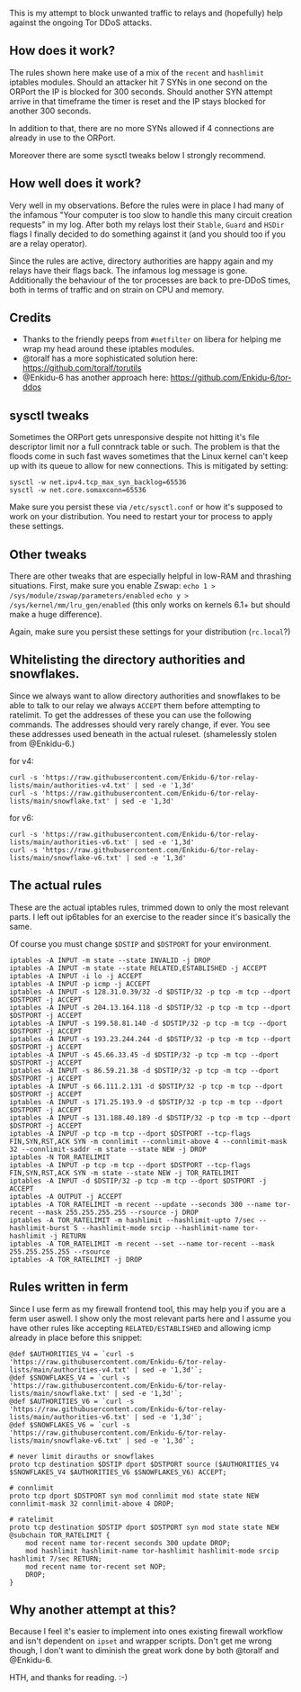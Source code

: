 This is my attempt to block unwanted traffic to relays and (hopefully) help against the ongoing Tor DDoS attacks.

## How does it work?
The rules shown here make use of a mix of the `recent` and `hashlimit` iptables modules. Should an attacker hit 7 SYNs in one second on the ORPort the IP is blocked for 300 seconds. Should another SYN attempt arrive in that timeframe the timer is reset and the IP stays blocked for another 300 seconds.

In addition to that, there are no more SYNs allowed if 4 connections are already in use to the ORPort.

Moreover there are some sysctl tweaks below I strongly recommend.

## How well does it work?
Very well in my observations. Before the rules were in place I had many of the infamous "Your computer is too slow to handle this many circuit creation requests" in my log. After both my relays lost their `Stable`, `Guard` and `HSDir` flags I finally decided to do something against it (and you should too if you are a relay operator).

Since the rules are active, directory authorities are happy again and my relays have their flags back. The infamous log message is gone. Additionally the behaviour of the tor processes are back to pre-DDoS times, both in terms of traffic and on strain on CPU and memory.

## Credits
* Thanks to the friendly peeps from `#netfilter` on libera for helping me wrap my head around these iptables modules.
* @toralf has a more sophisticated solution here: https://github.com/toralf/torutils
* @Enkidu-6 has another approach here: https://github.com/Enkidu-6/tor-ddos

## sysctl tweaks
Sometimes the ORPort gets unresponsive despite not hitting it's file descriptor limit nor a full conntrack table or such. The problem is that the floods come in such fast waves sometimes that the Linux kernel can't keep up with its queue to allow for new connections. This is mitigated by setting:

```
sysctl -w net.ipv4.tcp_max_syn_backlog=65536
sysctl -w net.core.somaxconn=65536
```

Make sure you persist these via `/etc/sysctl.conf` or how it's supposed to work on your distribution. You need to restart your tor process to apply these settings.

## Other tweaks
There are other tweaks that are especially helpful in low-RAM and thrashing situations. First, make sure you enable Zswap:
`echo 1 > /sys/module/zswap/parameters/enabled`
`echo y > /sys/kernel/mm/lru_gen/enabled` (this only works on kernels 6.1+ but should make a huge difference).

Again, make sure you persist these settings for your distribution (`rc.local`?)

## Whitelisting the directory authorities and snowflakes.
Since we always want to allow directory authorities and snowflakes to be able to talk to our relay we always `ACCEPT` them before attempting to ratelimit. To get the addresses of these you can use the following commands. The addresses should very rarely change, if ever. You see these addresses used beneath in the actual ruleset. (shamelessly stolen from @Enkidu-6.)

for v4:
```
curl -s 'https://raw.githubusercontent.com/Enkidu-6/tor-relay-lists/main/authorities-v4.txt' | sed -e '1,3d'
curl -s 'https://raw.githubusercontent.com/Enkidu-6/tor-relay-lists/main/snowflake.txt' | sed -e '1,3d'
```

for v6:
```
curl -s 'https://raw.githubusercontent.com/Enkidu-6/tor-relay-lists/main/authorities-v6.txt' | sed -e '1,3d'
curl -s 'https://raw.githubusercontent.com/Enkidu-6/tor-relay-lists/main/snowflake-v6.txt' | sed -e '1,3d'
```

## The actual rules
These are the actual iptables rules, trimmed down to only the most relevant parts. I left out ip6tables for an exercise to the reader since it's basically the same.

Of course you must change `$DSTIP` and `$DSTPORT` for your environment.

```
iptables -A INPUT -m state --state INVALID -j DROP
iptables -A INPUT -m state --state RELATED,ESTABLISHED -j ACCEPT
iptables -A INPUT -i lo -j ACCEPT
iptables -A INPUT -p icmp -j ACCEPT
iptables -A INPUT -s 128.31.0.39/32 -d $DSTIP/32 -p tcp -m tcp --dport $DSTPORT -j ACCEPT
iptables -A INPUT -s 204.13.164.118 -d $DSTIP/32 -p tcp -m tcp --dport $DSTPORT -j ACCEPT
iptables -A INPUT -s 199.58.81.140 -d $DSTIP/32 -p tcp -m tcp --dport $DSTPORT -j ACCEPT
iptables -A INPUT -s 193.23.244.244 -d $DSTIP/32 -p tcp -m tcp --dport $DSTPORT -j ACCEPT
iptables -A INPUT -s 45.66.33.45 -d $DSTIP/32 -p tcp -m tcp --dport $DSTPORT -j ACCEPT
iptables -A INPUT -s 86.59.21.38 -d $DSTIP/32 -p tcp -m tcp --dport $DSTPORT -j ACCEPT
iptables -A INPUT -s 66.111.2.131 -d $DSTIP/32 -p tcp -m tcp --dport $DSTPORT -j ACCEPT
iptables -A INPUT -s 171.25.193.9 -d $DSTIP/32 -p tcp -m tcp --dport $DSTPORT -j ACCEPT
iptables -A INPUT -s 131.188.40.189 -d $DSTIP/32 -p tcp -m tcp --dport $DSTPORT -j ACCEPT
iptables -A INPUT -p tcp -m tcp --dport $DSTPORT --tcp-flags FIN,SYN,RST,ACK SYN -m connlimit --connlimit-above 4 --connlimit-mask 32 --connlimit-saddr -m state --state NEW -j DROP
iptables -N TOR_RATELIMIT
iptables -A INPUT -p tcp -m tcp --dport $DSTPORT --tcp-flags FIN,SYN,RST,ACK SYN -m state --state NEW -j TOR_RATELIMIT
iptables -A INPUT -d $DSTIP/32 -p tcp -m tcp --dport $DSTPORT -j ACCEPT
iptables -A OUTPUT -j ACCEPT
iptables -A TOR_RATELIMIT -m recent --update --seconds 300 --name tor-recent --mask 255.255.255.255 --rsource -j DROP
iptables -A TOR_RATELIMIT -m hashlimit --hashlimit-upto 7/sec --hashlimit-burst 5 --hashlimit-mode srcip --hashlimit-name tor-hashlimit -j RETURN
iptables -A TOR_RATELIMIT -m recent --set --name tor-recent --mask 255.255.255.255 --rsource
iptables -A TOR_RATELIMIT -j DROP
```

## Rules written in ferm
Since I use ferm as my firewall frontend tool, this may help you if you are a ferm user aswell. I show only the most relevant parts here and I assume you have other rules like accepting `RELATED/ESTABLISHED` and allowing icmp already in place before this snippet:
```
@def $AUTHORITIES_V4 = `curl -s 'https://raw.githubusercontent.com/Enkidu-6/tor-relay-lists/main/authorities-v4.txt' | sed -e '1,3d'`;
@def $SNOWFLAKES_V4 = `curl -s 'https://raw.githubusercontent.com/Enkidu-6/tor-relay-lists/main/snowflake.txt' | sed -e '1,3d'`;
@def $AUTHORITIES_V6 = `curl -s 'https://raw.githubusercontent.com/Enkidu-6/tor-relay-lists/main/authorities-v6.txt' | sed -e '1,3d'`;
@def $SNOWFLAKES_V6 = `curl -s 'https://raw.githubusercontent.com/Enkidu-6/tor-relay-lists/main/snowflake-v6.txt' | sed -e '1,3d'`;

# never limit dirauths or snowflakes
proto tcp destination $DSTIP dport $DSTPORT source ($AUTHORITIES_V4 $SNOWFLAKES_V4 $AUTHORITIES_V6 $SNOWFLAKES_V6) ACCEPT;

# connlimit
proto tcp dport $DSTPORT syn mod connlimit mod state state NEW connlimit-mask 32 connlimit-above 4 DROP;

# ratelimit
proto tcp destination $DSTIP dport $DSTPORT syn mod state state NEW @subchain TOR_RATELIMIT {
    mod recent name tor-recent seconds 300 update DROP;
    mod hashlimit hashlimit-name tor-hashlimit hashlimit-mode srcip hashlimit 7/sec RETURN;
    mod recent name tor-recent set NOP;
    DROP;
}
```

## Why another attempt at this?
Because I feel it's easier to implement into ones existing firewall workflow and isn't dependent on `ipset` and wrapper scripts. Don't get me wrong though, I don't want to diminish the great work done by both @toralf and @Enkidu-6.

HTH, and thanks for reading. :-)
